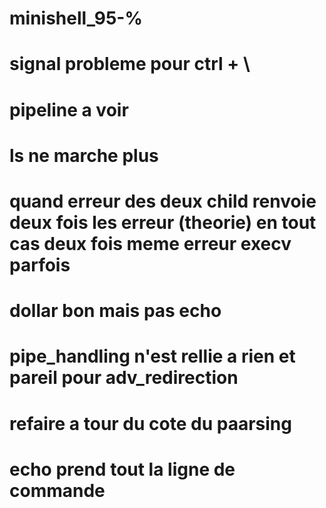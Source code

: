 # minishell_95-%

# signal probleme pour ctrl + \

# pipeline a voir 

# ls ne marche plus

# quand erreur des deux child renvoie deux fois les erreur (theorie) en tout cas deux fois meme erreur execv parfois 

# dollar bon mais pas echo 

# pipe_handling n'est rellie a rien et pareil pour adv_redirection

# refaire a tour du cote du paarsing

# echo prend tout la ligne de commande 
